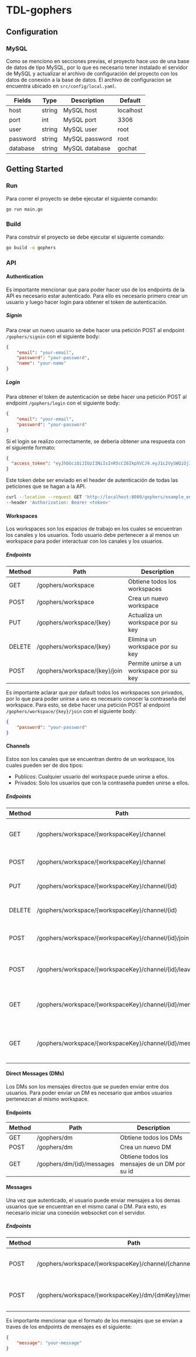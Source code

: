 # TDL-gophers


## Configuration

### MySQL
Como se menciono en secciones previas, el proyecto hace uso de una base de datos de 
tipo MySQL, por lo que es necesario tener instalado el servidor de MySQL y actualizar
el archivo de configuración del proyecto con los datos de conexión a la base de datos. 
El archivo de configuracion se encuentra ubicado en `src/config/local.yaml`.

| Fields | Type | Description | Default |
| ------ | ---- | ----------- | ------- |
| host | string | MySQL host | localhost |
| port | int | MySQL port | 3306 |
| user | string | MySQL user | root |
| password | string | MySQL password | root |
| database | string | MySQL database | gochat |


## Getting Started

### Run

Para correr el proyecto se debe ejecutar el siguiente comando:

```bash
go run main.go
```

### Build

Para construir el proyecto se debe ejecutar el siguiente comando:

```bash
go build -o gophers
```

### API

#### Authentication

Es importante mencionar que para poder hacer uso de los endpoints de la API es necesario estar autenticado.
Para ello es necesario primero crear un usuario y luego hacer login para obtener el token de autenticación.

##### Signin

Para crear un nuevo usuario se debe hacer una petición POST al endpoint `/gophers/signin` con el siguiente body:

```json
{
    "email": "your-email",
    "password": "your-password",
    "name": "your-name"
}
```


##### Login

Para obtener el token de autenticación se debe hacer una petición POST al endpoint `/gophers/login` con el siguiente body:

```json
{
    "email": "your-email",
    "password": "your-password"
}
```

Si el login se realizo correctamente, se deberia obtener una respuesta con el siguiente 
formato:

```json
{
  "access_token": "eyJhbGciOiJIUzI1NiIsInR5cCI6IkpXVCJ9.eyJ1c2VySWQiOjIsImVtYWlsIjoiamVzdXNAZ21haWwuY29tIiwibmFtZSI6Inlpc3VzIiwiZXhwIjoxNjg5MTIzNDUwfQ.zkKp2GdFczRtsMGE3if1akHuNE8qB-Gga54S5kW33cE"
}
```

Este token debe ser enviado en el header de autenticación de todas las peticiones que se 
hagan a la API.

```bash
curl --location --request GET 'http://localhost:8080/gophers/example_endpoint' \
--header 'Authorization: Bearer <token>'
```

#### Workspaces

Los workspaces son los espacios de trabajo en los cuales se encuentran los canales y los usuarios.
Todo usuario debe pertenecer a al menos un workspace para poder interactuar con los canales y 
los usuarios.

##### Endpoints

| Method | Path | Description |
| ------ | ---- | ----------- |
| GET | /gophers/workspace | Obtiene todos los workspaces |
| POST | /gophers/workspace | Crea un nuevo workspace |
| PUT | /gophers/workspace/{key} | Actualiza un workspace por su key |
| DELETE | /gophers/workspace/{key} | Elimina un workspace por su key |
| POST | /gophers/workspace/{key}/join | Permite unirse a un workspace por su key |

Es importante aclarar que por dafault todos los workspaces son privados, por lo que para poder unirse
a uno es necesario conocer la contraseña del workspace. Para esto, se debe hacer una petición POST al
endpoint `/gophers/workspace/{key}/join` con el siguiente body:

```json
{
    "password": "your-password"
}
```


#### Channels

Estos son los canales que se encuentran dentro de un workspace, los cuales pueden ser de dos tipos:
- Publicos: Cualquier usuario del workspace puede unirse a ellos.
- Privados: Solo los usuarios que con la contraseña pueden unirse a ellos.

##### Endpoints

| Method | Path | Description |
| ------ | ---- | ----------- |
| GET | /gophers/workspace/{workspaceKey}/channel | Obtiene todos los canales del workspace |
| POST | /gophers/workspace/{workspaceKey}/channel | Crea un nuevo canal |
| PUT | /gophers/workspace/{workspaceKey}/channel/{id} | Actualiza un canal por su id |
| DELETE | /gophers/workspace/{workspaceKey}/channel/{id} | Elimina un canal por su id |
| POST | /gophers/workspace/{workspaceKey}/channel/{id}/join | Permite unirse a un canal por su id |
| POST | /gophers/workspace/{workspaceKey}/channel/{id}/leave | Permite salirse de un canal por su id |
| GET | /gophers/workspace/{workspaceKey}/channel/{id}/members | Obtiene todos los miembros de un canal por su id |
| GET | /gophers/workspace/{workspaceKey}/channel/{id}/messages | Obtiene todos los mensajes de un canal por su id |


#### Direct Messages (DMs)

Los DMs son los mensajes directos que se pueden enviar entre dos usuarios. Para poder enviar un DM
es necesario que ambos usuarios pertenezcan al mismo workspace.

#### Endpoints

| Method | Path | Description |
| ------ | ---- | ----------- |
| GET | /gophers/dm | Obtiene todos los DMs |
| POST | /gophers/dm | Crea un nuevo DM |
| GET | /gophers/dm/{id}/messages | Obtiene todos los mensajes de un DM por su id |



#### Messages

Una vez que autenticado, el usuario puede enviar mensajes a los demas usuarios
que se encuentran en el mismo canal o DM. Para esto, es necesario iniciar una conexión websocket
con el servidor.

##### Endpoints

| Method | Path | Description |
| ------ | ---- | ----------- |
| POST | /gophers/workspace/{workspaceKey}/channel/{channelKey}/message | Crea un nuevo mensaje en un canal |
| POST | /gophers/workspace/{workspaceKey}/dm/{dmKey}/message | Crea un nuevo mensaje en un DM |

Es importante mencionar que el formato de los mensajes que se envian a traves de los endpoints
de mensajes es el siguiente:

```json
{
    "message": "your-message"
}
```

